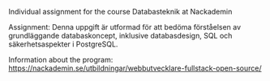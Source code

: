 Individual assignment for the course Databasteknik at Nackademin

Assignment: 
Denna uppgift är utformad för att bedöma förståelsen av grundläggande databaskoncept, inklusive databasdesign, SQL och säkerhetsaspekter i PostgreSQL.

Information about the program:
https://nackademin.se/utbildningar/webbutvecklare-fullstack-open-source/
